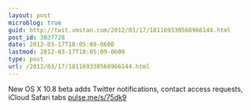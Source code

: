 ```yaml
---
layout: post
microblog: true
guid: http://twit.vmstan.com/2012/03/17/181169330568966144.html
post_id: 3037728
date: 2012-03-17T18:05:09-0600
lastmod: 2012-03-17T18:05:09-0600
type: post
url: /2012/03/17/181169330568966144.html
---
```

New OS X 10.8 beta adds Twitter notifications, contact access requests, iCloud Safari tabs <a href="http://pulse.me/s/75dk9">pulse.me/s/75dk9</a>

